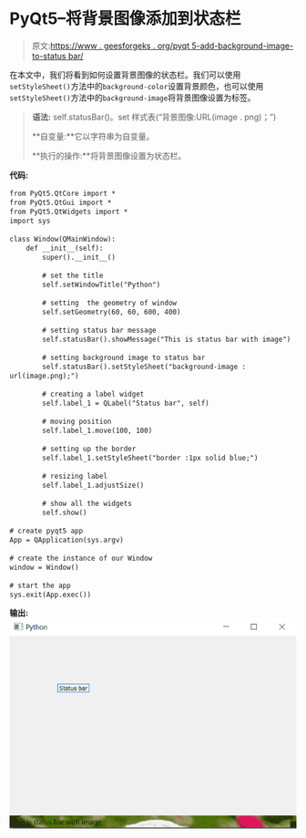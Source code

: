 # PyQt5–将背景图像添加到状态栏

> 原文:[https://www . geesforgeks . org/pyqt 5-add-background-image-to-status bar/](https://www.geeksforgeeks.org/pyqt5-add-background-image-to-statusbar/)

在本文中，我们将看到如何设置背景图像的状态栏。我们可以使用`setStyleSheet()`方法中的`background-color`设置背景颜色，也可以使用`setStyleSheet()`方法中的`background-image`将背景图像设置为标签。

> **语法:** self.statusBar()。set 样式表(“背景图像:URL(image . png)；”)
> 
> **自变量:**它以字符串为自变量。
> 
> **执行的操作:**将背景图像设置为状态栏。

**代码:**

```
from PyQt5.QtCore import * 
from PyQt5.QtGui import * 
from PyQt5.QtWidgets import * 
import sys

class Window(QMainWindow):
    def __init__(self):
        super().__init__()

        # set the title
        self.setWindowTitle("Python")

        # setting  the geometry of window
        self.setGeometry(60, 60, 600, 400)

        # setting status bar message
        self.statusBar().showMessage("This is status bar with image")

        # setting background image to status bar
        self.statusBar().setStyleSheet("background-image : url(image.png);")

        # creating a label widget
        self.label_1 = QLabel("Status bar", self)

        # moving position
        self.label_1.move(100, 100)

        # setting up the border
        self.label_1.setStyleSheet("border :1px solid blue;")

        # resizing label
        self.label_1.adjustSize()

        # show all the widgets
        self.show()

# create pyqt5 app
App = QApplication(sys.argv)

# create the instance of our Window
window = Window()

# start the app
sys.exit(App.exec())
```

**输出:**
![pyqt-background-statusBar](img/8f34dbf92bbcbcc38f9a0e36798edfd6.png)